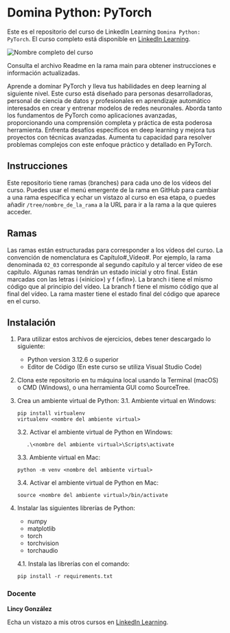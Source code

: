# Domina Python: PyTorch

Este es el repositorio del curso de LinkedIn Learning `Domina Python: PyTorch`. El curso completo está disponible en [LinkedIn Learning][lil-course-url].

![Nombre completo del curso][lil-thumbnail-url] 

Consulta el archivo Readme en la rama main para obtener instrucciones e información actualizadas.

Aprende a dominar PyTorch y lleva tus habilidades en deep learning al siguiente nivel. Este curso está diseñado para personas desarrolladoras, personal de ciencia de datos y profesionales en aprendizaje automático interesados en crear y entrenar modelos de redes neuronales. Aborda tanto los fundamentos de PyTorch como aplicaciones avanzadas, proporcionando una comprensión completa y práctica de esta poderosa herramienta. Enfrenta desafíos específicos en deep learning y mejora tus proyectos con técnicas avanzadas. Aumenta tu capacidad para resolver problemas complejos con este enfoque práctico y detallado en PyTorch.

## Instrucciones

Este repositorio tiene ramas (branches) para cada uno de los vídeos del curso. Puedes usar el menú emergente de la rama en GitHub para cambiar a una rama específica y echar un vistazo al curso en esa etapa, o puedes añadir `/tree/nombre_de_la_rama` a la URL para ir a la rama a la que quieres acceder.

## Ramas

Las ramas están estructuradas para corresponder a los vídeos del curso. La convención de nomenclatura es Capítulo#_Vídeo#. Por ejemplo, la rama denominada `02_03` corresponde al segundo capítulo y al tercer vídeo de ese capítulo. Algunas ramas tendrán un estado inicial y otro final. Están marcadas con las letras i («inicio») y f («fin»). La branch i tiene el mismo código que al principio del vídeo. La branch f tiene el mismo código que al final del vídeo. La rama master tiene el estado final del código que aparece en el curso.

## Instalación

1. Para utilizar estos archivos de ejercicios, debes tener descargado lo siguiente:
   - Python version 3.12.6 o superior
   - Editor de Código (En este curso se utiliza Visual Studio Code)

2. Clona este repositorio en tu máquina local usando la Terminal (macOS) o CMD (Windows), o una herramienta GUI como SourceTree.
3. Crea un ambiente virtual de Python:
   3.1. Ambiente virtual en Windows:

      ```text
      pip install virtualenv
      virtualenv <nombre del ambiente virtual>
      ```

   3.2. Activar el ambiente virtual de Python en Windows:

   ```text
      .\<nombre del ambiente virtual>\Scripts\activate
      ```

   3.3. Ambiente virtual en Mac:

      ```text
      python -m venv <nombre del ambiente virtual>
      ```

   3.4. Activar el ambiente virtual de Python en Mac:

      ```text
      source <nombre del ambiente virtual>/bin/activate
      ```

4. Instalar las siguientes librerías de Python:
   - numpy
   - matplotlib
   - torch
   - torchvision
   - torchaudio

   4.1. Instala las librerías con el comando:

      ```text
      pip install -r requirements.txt
      ```

### Docente

**Lincy González**

Echa un vistazo a mis otros cursos en [LinkedIn Learning](https://www.linkedin.com/learning/instructors/lincy-gonzalez-rojas).

[0]: # (Replace these placeholder URLs with actual course URLs)
[lil-course-url]: https://www.linkedin.com/learning/domina-python-pytorch
[lil-thumbnail-url]: https://media.licdn.com/dms/image/v2/D4E0DAQFr5_-5pYBlLw/learning-public-crop_675_1200/learning-public-crop_675_1200/0/1732192921882?e=2147483647&v=beta&t=qJR_V_Y5X_P7J2vDw3kC9RLm_KjJLFavqJ7Br7T_XTg

[1]: # (End of ES-Instruction ###############################################################################################)
